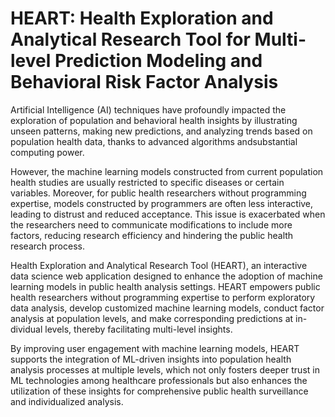 # HEART: Health Exploration and Analytical Research Tool for Multi-level Prediction Modeling and Behavioral Risk Factor Analysis


 Artificial Intelligence (AI) techniques have profoundly impacted the exploration of population and
behavioral health insights by illustrating unseen patterns, making new predictions, and analyzing trends based on
population health data, thanks to advanced algorithms andsubstantial computing power. 

However, the machine learning models constructed from current population health studies are usually restricted to specific diseases or certain
variables. Moreover, for public health researchers without programming expertise, models constructed by programmers are often less interactive, leading to distrust and
reduced acceptance. This issue is exacerbated when the researchers need to communicate modifications to include more factors, reducing research efficiency and hindering the public health research process. 

Health Exploration and Analytical Research Tool (HEART), an interactive data science web application designed to enhance the adoption of machine learning models in public health analysis settings. HEART empowers
public health researchers without programming expertise to perform exploratory data analysis, develop customized machine learning models, conduct factor analysis at population levels, and make corresponding predictions at in-
dividual levels, thereby facilitating multi-level insights. 

By improving user engagement with machine learning models, HEART supports the integration of ML-driven insights into population health analysis processes at multiple levels,
which not only fosters deeper trust in ML technologies among healthcare professionals but also enhances the utilization of these insights for comprehensive public health
surveillance and individualized analysis.
